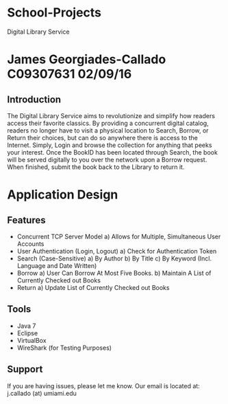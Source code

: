 # School-Projects

Digital Library Service

James Georgiades-Callado
C09307631
02/09/16
========

Introduction
------------

The Digital Library Service aims to revolutionize and simplify how readers access their favorite classics. By providing a concurrent digital catalog, readers no longer have to visit a physical location to Search, Borrow, or Return their choices, but can do so anywhere there is access to the Internet. Simply, Login and browse the collection for anything that peeks your interest. Once the BookID has been located through Search, the book will be served digitally to you over the network upon a Borrow request. When finished, submit the book back to the Library to return it. 

Application Design
==================

Features
--------
- Concurrent TCP Server Model
	a) Allows for Multiple, Simultaneous User Accounts
- User Authentication (Login, Logout)
	a) Check for Authentication Token
- Search (Case-Sensitive)
	a) By Author
	b) By Title
	c) By Keyword (Incl. Language and Date Written)
- Borrow
	a) User Can Borrow At Most Five Books.
	b) Maintain A List of Currently Checked out Books
- Return
	a) Update List of Currently Checked out Books

Tools
-----

- Java 7
- Eclipse
- VirtualBox
- WireShark (for Testing Purposes)

Support
-------

If you are having issues, please let me know.
Our email is located at: j.callado (at) umiami.edu

